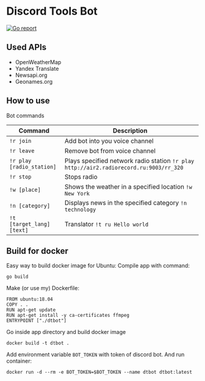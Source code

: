 # Discord Tools Bot

[![Go report](http://goreportcard.com/badge/FlameInTheDark/dtbot)](http://goreportcard.com/report/FlameInTheDark/dtbot)

## Used APIs

* OpenWeatherMap
* Yandex Translate
* Newsapi.org
* Geonames.org

## How to use

Bot commands

Command | Description
------- | -----------
`!r join` | Add bot into you voice channel
`!r leave` | Remove bot from voice channel
`!r play [radio_station]` | Plays specified network radio station `!r play http://air2.radiorecord.ru:9003/rr_320`
`!r stop` | Stops radio
`!w [place]` | Shows the weather in a specified location `!w New York`
`!n [category]` | Displays news in the specified category `!n technology`
`!t [target_lang] [text]` | Translator `!t ru Hello world`

## Build for docker

Easy way to build docker image for Ubuntu:
Compile app with command:

`go build`

Make (or use my) Dockerfile:

```
FROM ubuntu:18.04
COPY . .
RUN apt-get update
RUN apt-get install -y ca-certificates ffmpeg 
ENTRYPOINT ["./dtbot"]
```

Go inside app directory and build docker image

`docker build -t dtbot .`

Add environment variable `BOT_TOKEN` with token of discord bot.
And run container:

`docker run -d --rm -e BOT_TOKEN=$BOT_TOKEN --name dtbot dtbot:latest`